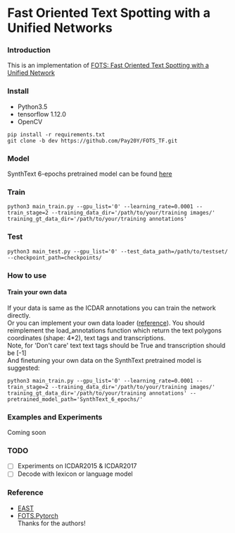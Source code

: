 # Fast Oriented Text Spotting with a Unified Networks
### Introduction
This is an implementation of [FOTS: Fast Oriented Text Spotting with a Unified Network](https://arxiv.org/pdf/1801.01671.pdf)
### Install
+ Python3.5
+ tensorflow 1.12.0
+ OpenCV
```
pip install -r requirements.txt
git clone -b dev https://github.com/Pay20Y/FOTS_TF.git
```
### Model
SynthText 6-epochs pretrained model can be found [here](https://github.com/Pay20Y/FOTS_TF/releases/download/v2/SynthText_6_epochs.tar)
### Train
```
python3 main_train.py --gpu_list='0' --learning_rate=0.0001 --train_stage=2 --training_data_dir='/path/to/your/training images/' training_gt_data_dir='/path/to/your/training annotations'
```
### Test
```
python3 main_test.py --gpu_list='0' --test_data_path=/path/to/testset/ --checkpoint_path=checkpoints/
```
### How to use
#### Train your own data
If your data is same as the ICDAR annotations you can train the network directly.  
Or you can implement your own data loader ([reference](data_provider/ICDAR_loader.py)). You should reimplement the load_annotations function which return the text polygons coordinates (shape: 4*2), text tags and transcriptions.  
Note, for 'Don't care' text text tags should be True and transcription should be [-1]  
And finetuning your own data on the SynthText pretrained model is suggested:  
```
python3 main_train.py --gpu_list='0' --learning_rate=0.0001 --train_stage=2 --training_data_dir='/path/to/your/training images/' training_gt_data_dir='/path/to/your/training annotations' --pretrained_model_path='SynthText_6_epochs/'
```
### Examples and Experiments
Coming soon
### TODO
- [ ] Experiments on ICDAR2015 & ICDAR2017
- [ ] Decode with lexicon or language model
### Reference
+ [EAST](https://github.com/argman/EAST)
+ [FOTS.Pytorch](https://github.com/jiangxiluning/FOTS.PyTorch)  
Thanks for the authors!
